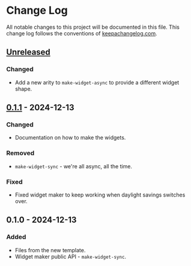 # Change Log
All notable changes to this project will be documented in this file. This change log follows the conventions of [keepachangelog.com](http://keepachangelog.com/).

## [Unreleased]
### Changed
- Add a new arity to `make-widget-async` to provide a different widget shape.

## [0.1.1] - 2024-12-13
### Changed
- Documentation on how to make the widgets.

### Removed
- `make-widget-sync` - we're all async, all the time.

### Fixed
- Fixed widget maker to keep working when daylight savings switches over.

## 0.1.0 - 2024-12-13
### Added
- Files from the new template.
- Widget maker public API - `make-widget-sync`.

[Unreleased]: https://github.com/geo_v3/geo_v3/compare/0.1.1...HEAD
[0.1.1]: https://github.com/geo_v3/geo_v3/compare/0.1.0...0.1.1

